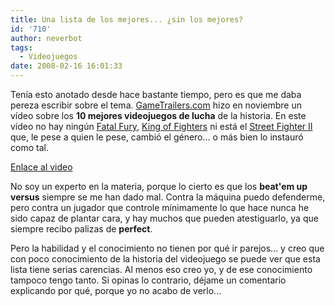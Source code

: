 ```yaml
---
title: Una lista de los mejores... ¿sin los mejores?
id: '710'
author: neverbot
tags:
  - Videojuegos
date: 2008-02-16 16:01:33
---
```


Tenía esto anotado desde hace bastante tiempo, pero es que me daba pereza escribir sobre el tema. [GameTrailers.com](http://www.gametrailers.com) hizo en noviembre un vídeo sobre los **10 mejores videojuegos de lucha** de la historia. En este vídeo no hay ningún [Fatal Fury](http://en.wikipedia.org/wiki/Fatal_Fury), [King of Fighters](http://en.wikipedia.org/wiki/King_of_fighters) ni está el [Street Fighter II](http://en.wikipedia.org/wiki/Street_Fighter_Ii) que, le pese a quien le pese, cambió el género... o más bien lo instauró como tal.

  

[Enlace al video](http://www.gametrailers.com/player/28348.html)

No soy un experto en la materia, porque lo cierto es que los **beat'em up versus** siempre se me han dado mal. Contra la máquina puedo defenderme, pero contra un jugador que controle mínimamente lo que hace nunca he sido capaz de plantar cara, y hay muchos que pueden atestiguarlo, ya que siempre recibo palizas de **perfect**.

Pero la habilidad y el conocimiento no tienen por qué ir parejos... y creo que con poco conocimiento de la historia del videojuego se puede ver que esta lista tiene serias carencias. Al menos eso creo yo, y de ese conocimiento tampoco tengo tanto. Si opinas lo contrario, déjame un comentario explicando por qué, porque yo no acabo de verlo...